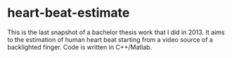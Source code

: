 heart-beat-estimate
===================

This is the last snapshot of a bachelor thesis work that I did in 2013. It aims to the estimation of human heart beat starting from a video source of a backlighted finger. Code is written in C++/Matlab.
